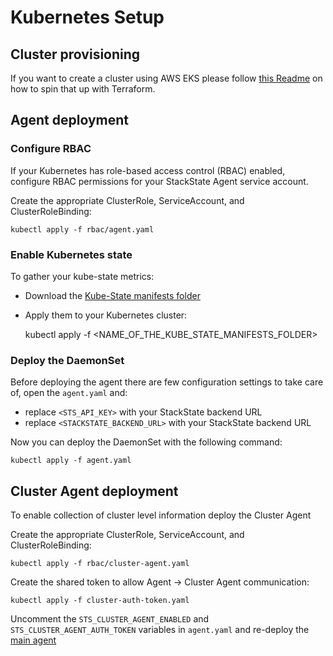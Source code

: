 # Kubernetes Setup

## Cluster provisioning

If you want to create a cluster using AWS EKS please follow [this Readme](aws-eks/tf-cluster/README.md) on how to spin that up with Terraform.

## Agent deployment

### Configure RBAC 

If your Kubernetes has role-based access control (RBAC) enabled, configure RBAC permissions for your StackState Agent service account.  

Create the appropriate ClusterRole, ServiceAccount, and ClusterRoleBinding:

    kubectl apply -f rbac/agent.yaml

### Enable Kubernetes state

To gather your kube-state metrics:
* Download the [Kube-State manifests folder](https://github.com/kubernetes/kube-state-metrics/tree/master/kubernetes)
* Apply them to your Kubernetes cluster:


    kubectl apply -f <NAME_OF_THE_KUBE_STATE_MANIFESTS_FOLDER>

### Deploy the DaemonSet

Before deploying the agent there are few configuration settings to take care of, open the `agent.yaml` and:

* replace `<STS_API_KEY>` with your StackState backend URL
* replace `<STACKSTATE_BACKEND_URL>` with your StackState backend URL

Now you can deploy the DaemonSet with the following command:


    kubectl apply -f agent.yaml

## Cluster Agent deployment

To enable collection of cluster level information deploy the Cluster Agent

Create the appropriate ClusterRole, ServiceAccount, and ClusterRoleBinding:

    kubectl apply -f rbac/cluster-agent.yaml

Create the shared token to allow Agent -> Cluster Agent communication:

    kubectl apply -f cluster-auth-token.yaml
    
Uncomment the `STS_CLUSTER_AGENT_ENABLED` and `STS_CLUSTER_AGENT_AUTH_TOKEN` variables in `agent.yaml` and re-deploy the [main agent](#agent-deployment)
